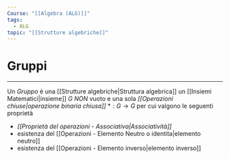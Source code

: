 ```yaml
---
Course: "[[Algebra (ALG)]]"
tags:
  - ALG
topic: "[[Strutture algebriche]]"
---
```


# Gruppi
---
Un _Gruppo_ è una [[Strutture algebriche|Struttura algebrica]] un [[Insiemi Matematici|insieme]] $G$  _NON_ vuoto e una sola _[[Operazioni chiuse|operazione binaria chiusa]]_ $*:G \rightarrow G$  per cui valgono le seguenti proprietà
- _[[Proprietà del operazioni - Associativa|Associatività]]_
- esistenza del [[Operazioni - Elemento Neutro o identita|elemento neutro]]
- esistenza del [[Operazioni - Elemento inverso|elemento inverso]]